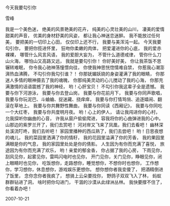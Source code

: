 今天我要勾引你

雪峰


我是一个美色迷，
绝美的风景艳美的花卉，
纯美的心灵壮美的山川，
凄美的爱情甜美的声音，
优美的身材舒美的风姿，
都让我心神迷恋迷醉。
我不能放过任何美，
要把美的一切印上心田，
仅仅印上还不行，
我要与美浑沌一起。
今天我要勾引你，
要把你揽进怀里，
狂吻你柔嫩的肉体，
把爱灌进你的心底，
我的爱赤裸裸，
哪管什么风言风语，
我的爱胆大妄为，
不管什么道德戒律，
管你什么刀山火海，
哪怕山又高路又远，
我就是要勾引你！
你好美好美，
你让我茶饭不思辗转难眠，
你令我心驰神荡憧憬向往，
你使我神思恍惚情难自禁，
你惹我心潮澎湃热血沸腾，
不勾引你我勾引谁？！
你那妩媚妖娆的身姿灌满了我的眼睛，
你那迷人多情的眼神摄去了我的魂魄，
你那纯美灵动的心儿搅动了我的心海，
你那充满激情的话语震撼了我的神经，
哟！心肝宝贝！
不勾引你我这辈子全是遗憾。
我要与你下河游泳，
我要与你去登山岗，
我要与你花前月下，
我要与你同声歌唱，
我要与你玩泥巴、斗蛐蛐、捉迷藏、挠痒痒，
我要与你打情骂俏、追逐嬉闹、翻滚在草地上。
我要与你共舞野性舞曲，
我要与你同读《西厢记》，
我要与你同吃一个大红枣，
我要与你共度明月夜。
哟！心上的伊人，
请让我闯进你的心村，
允我探听你幽曲的心音，
许我从窗户偷偷爬进，
容我将你的心曲弹进我的心中。
山那边的紫罗兰开了，我们去赏吧！
河对岸又飞来了凤凰，我们去看吧！
幽林深处溪流叮咚，我们去听吧！
家园里播种的西瓜熟了，我们去尝吧！
哟！日思夜想的魂儿，
我的菜园里洒满了你的情籽，
我的花园里溢满了你的芳香，
我的果园里满眼是你的气息，
我的家园里处处是你的倩影。
人生因为有你而充满了喜悦，
旅途因为有你而充满了欢乐，
哟！亲爱的郁金香，
你占据了我的心房，
下雨见你，刮风见你，起雾见你，雷鸣闪电时也见你，
开门见你，关门见你，睁眼见你，闭上眼睛时也见你，
吃饭想你，走路想你，睡觉想你，不想你时也想你，
工作想你，学习想你，休息想你，游戏娱乐更想你。
想你想你者我变傻了，
把酒精倒进了饭里， 
念你念你者我疯了，
想骑上云朵要找你，
野鸽子双双飞入了林，
蚂蚁群群钻进了洞，
啥时把你勾进门，
干涸的沙漠从此绿洲丛林。
我快要撑不住了，
你看着办吧！

2007-10-21



